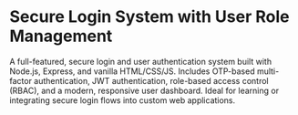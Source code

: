 # Secure Login System with User Role Management

A full-featured, secure login and user authentication system built with Node.js, Express, and vanilla HTML/CSS/JS. Includes OTP-based multi-factor authentication, JWT authentication, role-based access control (RBAC), and a modern, responsive user dashboard. Ideal for learning or integrating secure login flows into custom web applications.
